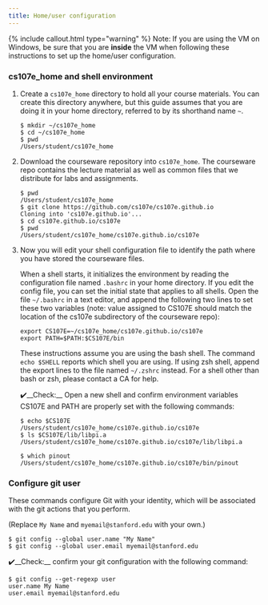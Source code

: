 ```yaml
---
title: Home/user configuration
---
```


{% include callout.html type="warning" %}
Note: If you are using the VM on Windows, be sure that you are __inside__ the VM when following these instructions to set up the home/user configuration.
</div>

### cs107e_home and shell environment
1. Create a `cs107e_home` directory to hold all your course materials. You can create this directory anywhere, but this guide
assumes that you are doing it in your home directory, referred to by its shorthand name `~`. 

    ```
    $ mkdir ~/cs107e_home
    $ cd ~/cs107e_home
    $ pwd
    /Users/student/cs107e_home
    ```

2. Download the courseware repository into `cs107e_home`.  The courseware repo
contains the lecture material as well as common files that we distribute for
labs and assignments.

    ```
    $ pwd
    /Users/student/cs107e_home
    $ git clone https://github.com/cs107e/cs107e.github.io
    Cloning into 'cs107e.github.io'...
    $ cd cs107e.github.io/cs107e
    $ pwd
    /Users/student/cs107e_home/cs107e.github.io/cs107e
    ```

3. Now you will edit your shell configuration file to identify the path where you have stored the courseware files.

    When a shell starts, it initializes the environment by reading the configuration file named `.bashrc` in your home directory. If you edit the config file, you can set the initial state that applies to all shells. Open the file `~/.bashrc` in a text editor, and append the following two lines to set these two variables (note: value assigned to CS107E should match the location of the cs107e subdirectory of the courseware repo):
    ```
    export CS107E=~/cs107e_home/cs107e.github.io/cs107e
    export PATH=$PATH:$CS107E/bin
    ```

    These instructions assume you are using the bash shell. The command `echo $SHELL` reports which shell you are using. If using zsh shell, append the export lines to the file named `~/.zshrc` instead. For a shell other than bash or zsh, please contact a CA for help.
  

    ✔️__Check:__ Open a new shell and confirm environment variables CS107E and PATH are properly set with the following commands:

    ```
    $ echo $CS107E
    /Users/student/cs107e_home/cs107e.github.io/cs107e
    $ ls $CS107E/lib/libpi.a
    /Users/student/cs107e_home/cs107e.github.io/cs107e/lib/libpi.a

    $ which pinout
    /Users/student/cs107e_home/cs107e.github.io/cs107e/bin/pinout
    ```

### Configure git user
These commands configure Git with your identity, which will be
associated with the git actions that you perform.

(Replace `My Name` and `myemail@stanford.edu` with your own.)

```
$ git config --global user.name "My Name"
$ git config --global user.email myemail@stanford.edu
```

✔️__Check:__ confirm your git configuration with the following command:

```
$ git config --get-regexp user
user.name My Name
user.email myemail@stanford.edu
```


